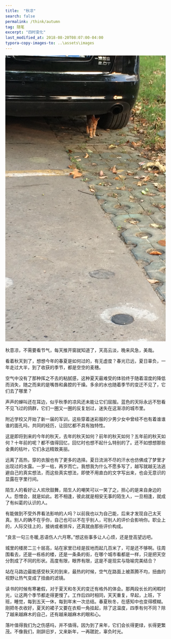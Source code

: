 ```yaml
---
title:  "秋凉"
search: false
permalink: /think/autumn
tag: 随笔
excerpt: "四时变化"
last_modified_at: 2018-08-20T08:07:00-04:00
typora-copy-images-to: ..\assets\images
---
```


![1535337424992](../assets/images/1535337424992.png)



秋意凉，不需要看节气，每天推开窗就知道了，天高云淡，晚来风急，美哉。

看着秋天到了，想想今年的春夏是如何过的，有无虚度？春光已远，夏日辜负，一年走过大半，到了收获的季节，都是空空的麦穗。

空气中没有了那种挥之不去的粘腻感，这种夏天最难受的体验终于随着湿度的降低而消失，随之而来的是嘴唇和鼻腔的干燥。多余的水也随着季节的变迁不见了，它们去了哪里？

声声的蝉叫还在耳边，似乎秋季的凉风还未能让它们屈服。蓝色的天际永远不愁看不见飞过的鸽群，它们一圈又一圈的反复划过，迷失在这渐凉的城市里。

附近学校又开始了新一届的军训，这些穿着迷彩服的少男少女中曾经不也有着谁谁谁的面孔吗，共同的经历，让回忆都不具有独特性。

这是即将到来的今年的秋天，去年的秋天如何？前年的秋天如何？五年前的秋天如何？十年前的呢？都不值得回忆，回忆时也想不起什么特别的了。还不如想想那些金黄的枯叶，它们永远精致美丽。

远离了高热，穿的衣服也有了更多的选择。夏日流淌不尽的汗水也仿佛成了梦里才出现过的水露。一岁一枯，再岁而亡。我想我为什么不愿多写了，越写就越无法逃避自己的真实想法，而这些真实想法，即使不用直白的文字写出来，也会无意识的显露在字里行间。

陌生人的看好让人欢欣鼓舞，陌生人的嘲笑可以一笑了之，担心的是来自身边的人。怨憎会，就是如此。若不相逢，彼此就是相安无事的陌生人，一旦相逢，就成了有纠葛的认识的人。

有能做到不受外界看法影响的人吗？以前我也以为自己能，后来才发现自己太天真。别人的确不在乎你，自己也可以不在乎别人，可别人的评价会影响你。职业上的，人际交往上的，接纳或者排斥，还真就由那些评价构成。

“良言一句三冬暖,恶语伤人六月寒。”想这些事多让人心烦，还是登高望远吧。

城里的楼房二三十层高，站在家里已经是拔地而起几百米了，可是还不够啊。往周围看去，还是一栋栋的楼，还是一条条的街，在哪个城市看都是一样，只是把天空分割成了不同的形状。高度有限，眼界有限，这是不是现实与隐喻完美结合？

站在马路边最能感受秋天的到来，最热的时候，空气在路面上被蒸腾不均，扭曲的视野让热气变成了扭曲的滤镜。

读书的时候有寒暑假，对于夏天和冬天的变迁有格外的体会。那两段长长的闲暇时光，让这两个季节都走得更慢了。工作后四时相同，天天重复，早起，上班，下班，睡觉，每到五天一休，每到年末一次总结。春夏秋冬，在感知中也变得模糊。刚把冬衣收好，夏天的裙子又要在衣柜一角挂起，除了这温度，四季有何不同？除了越来越麻木的自己，还有越来越麻木的眼和心。

落叶值得我们为之伤感吗，并不值得。因为到了来年，它们会长得更绿，长得更繁茂。不像我们，刚辞旧岁，又来新年，一再蹉跎，辜负时光。



